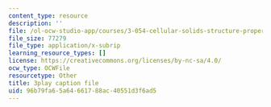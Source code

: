 ```yaml
---
content_type: resource
description: ''
file: /ol-ocw-studio-app/courses/3-054-cellular-solids-structure-properties-and-applications-spring-2015/96b79fa65a64661788ac40551d3f6ad5_Btl0HCfSPuU.srt
file_size: 77279
file_type: application/x-subrip
learning_resource_types: []
license: https://creativecommons.org/licenses/by-nc-sa/4.0/
ocw_type: OCWFile
resourcetype: Other
title: 3play caption file
uid: 96b79fa6-5a64-6617-88ac-40551d3f6ad5
---
```


